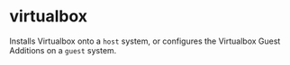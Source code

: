 # virtualbox

Installs Virtualbox onto a `host` system, or configures the Virtualbox Guest Additions on a `guest` system.
